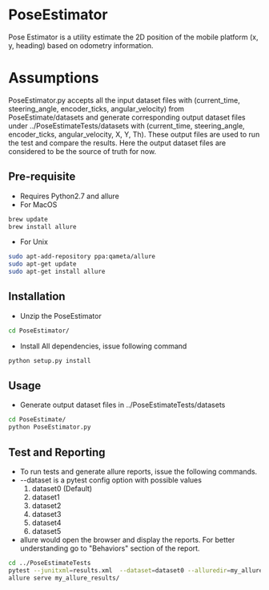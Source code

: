 # PoseEstimator

Pose Estimator is a utility estimate the 2D position of the mobile 
platform (x, y, heading) based on odometry information.

# Assumptions
PoseEstimator.py accepts all the input dataset files with (current_time, steering_angle, encoder_ticks, angular_velocity)
from PoseEstimate/datasets and generate corresponding output dataset files under ../PoseEstimateTests/datasets with
(current_time, steering_angle, encoder_ticks, angular_velocity, X, Y, Th).
These output files are used to run the test and compare the results.
Here the output dataset files are considered to be the source of truth for now.

## Pre-requisite
* Requires Python2.7 and allure
* For MacOS
```bash
brew update
brew install allure
```
* For Unix
```bash
sudo apt-add-repository ppa:qameta/allure
sudo apt-get update 
sudo apt-get install allure
```
## Installation

* Unzip the PoseEstimator
```bash
cd PoseEstimator/
```
* Install All dependencies, issue following command
```bash
python setup.py install
```  

## Usage
* Generate output dataset files in ../PoseEstimateTests/datasets
```bash
cd PoseEstimate/
python PoseEstimator.py
```

## Test and Reporting

* To run tests and generate allure reports, issue the following commands.
* --dataset is a pytest config option with possible values
    1. dataset0 (Default)
    2. dataset1
    3. dataset2
    4. dataset3
    5. dataset4
    6. dataset5
* allure would open the browser and display the reports. For better understanding go to "Behaviors" section of the report.
```bash
cd ../PoseEstimateTests
pytest --junitxml=results.xml  --dataset=dataset0 --alluredir=my_allure_results
allure serve my_allure_results/
```


